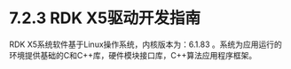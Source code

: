 # 7.2.3 RDK X5驱动开发指南

RDK X5系统软件基于Linux操作系统，内核版本为：6.1.83 。系统为应用运行的环境提供基础的C和C++库，硬件模块接口库，C++算法应用程序框架。

